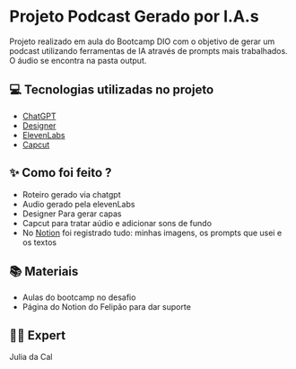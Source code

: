 
# Projeto Podcast Gerado por I.A.s

Projeto realizado em aula do Bootcamp DIO com o objetivo de gerar um podcast utilizando ferramentas de IA através de prompts mais trabalhados.
O áudio se encontra na pasta output.

## 💻 Tecnologias utilizadas no projeto

- [ChatGPT](https://chat.openai.com/) 
- [Designer](https://designer.microsoft.com/image-creator)
- [ElevenLabs](https://beta.elevenlabs.io/)
- [Capcut](https://www.capcut.com/pt-br/)

## ✨ Como foi feito ?

- Roteiro gerado via chatgpt
- Audio gerado pela elevenLabs
- Designer Para gerar capas
- Capcut para tratar aúdio e adicionar sons de fundo
- No [Notion](https://generated-crowd-62d.notion.site/PAS-Podcast-AI-Studio-6df1b03e9b1a494aa980e4f8eb0a9fee) foi registrado tudo: minhas imagens, os prompts que usei e os textos

## 📚 Materiais

- Aulas do bootcamp no desafio
- Página do Notion do Felipão para dar suporte


## 👨‍💻 Expert

Julia da Cal
